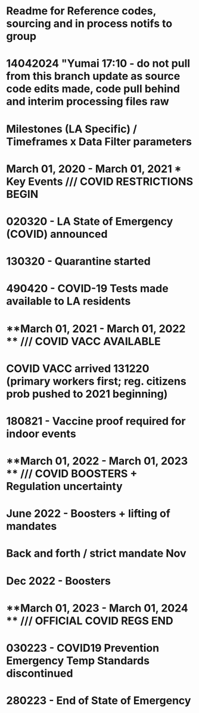 # Readme for Reference codes, sourcing and in process notifs to group 

# 14042024 "Yumai 17:10 - do not pull from this branch update as source code edits made, code pull behind and interim processing files raw



# Milestones (LA Specific) / Timeframes x Data Filter parameters 

# **March 01, 2020 - March 01, 2021 * Key Events** /// COVID RESTRICTIONS BEGIN
  # 020320 - LA State of Emergency (COVID) announced 
  # 130320 - Quarantine started
  # 490420 - COVID-19 Tests made available to LA residents 
# **March 01, 2021 - March 01, 2022 ** /// COVID VACC AVAILABLE
  # COVID VACC arrived 131220 (primary workers first; reg. citizens prob pushed to 2021 beginning)
  # 180821 - Vaccine proof required for indoor events 
# **March 01, 2022 - March 01, 2023 ** /// COVID BOOSTERS + Regulation uncertainty 
  # June 2022 - Boosters + lifting of mandates 
  # Back and forth / strict mandate Nov 
  # Dec 2022 - Boosters 
# **March 01, 2023 - March 01, 2024 ** /// OFFICIAL COVID REGS END
  # 030223 - COVID19 Prevention Emergency Temp Standards discontinued 
  # 280223 - End of State of Emergency

